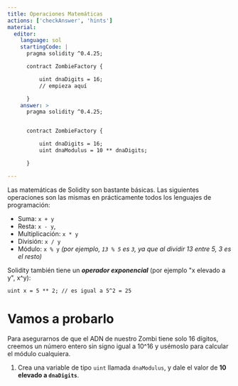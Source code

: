 ```yaml
---
title: Operaciones Matemáticas
actions: ['checkAnswer', 'hints']
material:
  editor:
    language: sol
    startingCode: |
      pragma solidity ^0.4.25;

      contract ZombieFactory {

          uint dnaDigits = 16;
          // empieza aquí

      }
    answer: >
      pragma solidity ^0.4.25;


      contract ZombieFactory {

          uint dnaDigits = 16;
          uint dnaModulus = 10 ** dnaDigits;

      }

---
```


Las matemáticas de Solidity son bastante básicas. Las siguientes operaciones son las mismas en prácticamente todos los lenguajes de programación:

* Suma: `x + y`
* Resta: `x - y`,
* Multiplicación: `x * y`
* División: `x / y`
* Módulo: `x % y` _(por ejemplo, `13 % 5` es `3`, ya que al dividir 13 entre 5, 3 es el resto)_

Solidity también tiene un **_operador exponencial_** (por ejemplo "x elevado a y", x^y):

```
uint x = 5 ** 2; // es igual a 5^2 = 25
```

# Vamos a probarlo

Para asegurarnos de que el ADN de nuestro Zombi tiene solo 16 dígitos, creemos un número entero sin signo igual a 10^16 y usémoslo para calcular el módulo cualquiera.

1. Crea una variable de tipo `uint` llamada `dnaModulus`, y dale el valor de **10 elevado a `dnaDigits`**.
